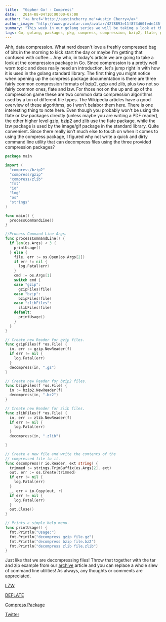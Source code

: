 ```yaml
---
title:  "Gopher Go! - Compress"
date:   2014-08-04T10:00:00-07:00
author: "<a href='http://austincherry.me'>Austin Cherry</a>"
author_image: "http://www.gravatar.com/avatar/4278893e11f873d60fede435f1ae08aa.png?r=x&amp;s=320"
summary: "This week in our golang series we will be taking a look at the compress package."
tags: Go, golang, packages, pkg, compress, compression, bzip2, flate, gzip, lzw, zlib
---
```


Ahh, data compression. What nerd doesn't love a freshly compressed bag of bits in the morning to kick start the day or maybe I'm getting that confused with coffee... Any who, in today's article we are going to take a look at the compression package in Go. Since compression is a pretty well worn topic and does really need an introduction, let's jump right in with how it is used in the golang standard library. The first thing you might notice when opening up the compress package documentation is there are three fairly common compression formats of bzip2, gzip and zlib, plus two not so fairly common ones, flate and lzw. For those not on the up and up of the compression game these are two common data compression algorithms used by a ton of different file types. The Wikipedia articles have a good overview of these algorithms, so I won't belabor them here. There is one interesting thing to note here. Even though you probably won't be using the flate or lzw packages directly (unless maybe you are writing a PDF reader), the other higher level gzip, bzip2 and zlib use the flate package, while the lzw package is used by the image/gif package in the standard library. Quite convenient. Since there really isn't much else to touch on when it comes to using the compress package, I figured why not write a quick and dirty command line utility that can decompress files using the three provided compression packages?

```go
package main

import (
  "compress/bzip2"
  "compress/gzip"
  "compress/zlib"
  "fmt"
  "io"
  "log"
  "os"
  "strings"
)

func main() {
  processCommandLine()
}

//Process Command Line Args.
func processCommandLine() {
  if len(os.Args) < 3 {
    printUsage()
  } else {
    file, err := os.Open(os.Args[2])
    if err != nil {
      log.Fatal(err)
    }
    cmd := os.Args[1]
    switch cmd {
    case "gzip":
      gzipFiles(file)
    case "bzip":
      bzipFiles(file)
    case "zlibFiles":
      zlibFiles(file)
    default:
      printUsage()
    }
  }
}

// Create new Reader for gzip files.
func gzipFiles(f *os.File) {
  in, err := gzip.NewReader(f)
  if err != nil {
    log.Fatal(err)
  }
  decompress(in, ".gz")
}

// Create new Reader for bzip2 files.
func bzipFiles(f *os.File) {
  in := bzip2.NewReader(f)
  decompress(in, ".bz2")
}

// Create new Reader for zlib files.
func zlibFiles(f *os.File) {
  in, err := zlib.NewReader(f)
  if err != nil {
    log.Fatal(err)
  }
  decompress(in, ".zlib")

}

// Create a new file and write the contents of the
// compressed file to it.
func decompress(r io.Reader, ext string) {
  trimmed := strings.TrimSuffix(os.Args[2], ext)
  out, err := os.Create(trimmed)
  if err != nil {
    log.Fatal(err)
  }
  _, err = io.Copy(out, r)
  if err != nil {
    log.Fatal(err)
  }
  out.Close()
}

// Prints a simple help menu.
func printUsage() {
  fmt.Println("Usage:")
  fmt.Println("decompress gzip file.gz")
  fmt.Println("decompress bzip file.bz2")
  fmt.Println("decompress zlib file.zlib")
}

```

Just like that we are decompressing files! Throw that together with the tar and zip example from our [archive](golang-archive.html) article and you can replace a whole slew of command line utilities! As always, any thoughts or comments are appreciated.

[LZW](http://en.wikipedia.org/wiki/Lempel%E2%80%93Ziv%E2%80%93Welch)

[DEFLATE](http://en.wikipedia.org/wiki/DEFLATE)

[Compress Package](http://golang.org/pkg/compress/)

[Twitter](https://twitter.com/acmacalister)